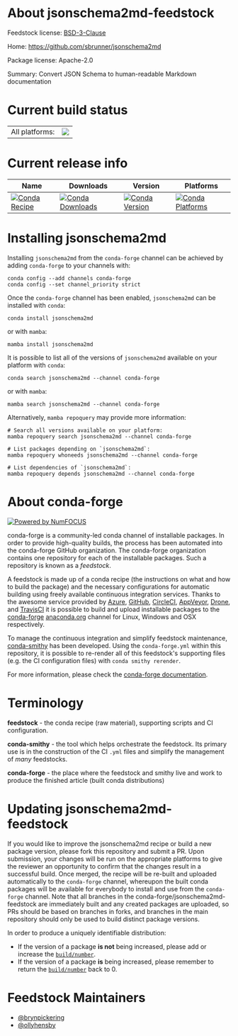 About jsonschema2md-feedstock
=============================

Feedstock license: [BSD-3-Clause](https://github.com/conda-forge/jsonschema2md-feedstock/blob/main/LICENSE.txt)

Home: https://github.com/sbrunner/jsonschema2md

Package license: Apache-2.0

Summary: Convert JSON Schema to human-readable Markdown documentation

Current build status
====================


<table><tr><td>All platforms:</td>
    <td>
      <a href="https://dev.azure.com/conda-forge/feedstock-builds/_build/latest?definitionId=15758&branchName=main">
        <img src="https://dev.azure.com/conda-forge/feedstock-builds/_apis/build/status/jsonschema2md-feedstock?branchName=main">
      </a>
    </td>
  </tr>
</table>

Current release info
====================

| Name | Downloads | Version | Platforms |
| --- | --- | --- | --- |
| [![Conda Recipe](https://img.shields.io/badge/recipe-jsonschema2md-green.svg)](https://anaconda.org/conda-forge/jsonschema2md) | [![Conda Downloads](https://img.shields.io/conda/dn/conda-forge/jsonschema2md.svg)](https://anaconda.org/conda-forge/jsonschema2md) | [![Conda Version](https://img.shields.io/conda/vn/conda-forge/jsonschema2md.svg)](https://anaconda.org/conda-forge/jsonschema2md) | [![Conda Platforms](https://img.shields.io/conda/pn/conda-forge/jsonschema2md.svg)](https://anaconda.org/conda-forge/jsonschema2md) |

Installing jsonschema2md
========================

Installing `jsonschema2md` from the `conda-forge` channel can be achieved by adding `conda-forge` to your channels with:

```
conda config --add channels conda-forge
conda config --set channel_priority strict
```

Once the `conda-forge` channel has been enabled, `jsonschema2md` can be installed with `conda`:

```
conda install jsonschema2md
```

or with `mamba`:

```
mamba install jsonschema2md
```

It is possible to list all of the versions of `jsonschema2md` available on your platform with `conda`:

```
conda search jsonschema2md --channel conda-forge
```

or with `mamba`:

```
mamba search jsonschema2md --channel conda-forge
```

Alternatively, `mamba repoquery` may provide more information:

```
# Search all versions available on your platform:
mamba repoquery search jsonschema2md --channel conda-forge

# List packages depending on `jsonschema2md`:
mamba repoquery whoneeds jsonschema2md --channel conda-forge

# List dependencies of `jsonschema2md`:
mamba repoquery depends jsonschema2md --channel conda-forge
```


About conda-forge
=================

[![Powered by
NumFOCUS](https://img.shields.io/badge/powered%20by-NumFOCUS-orange.svg?style=flat&colorA=E1523D&colorB=007D8A)](https://numfocus.org)

conda-forge is a community-led conda channel of installable packages.
In order to provide high-quality builds, the process has been automated into the
conda-forge GitHub organization. The conda-forge organization contains one repository
for each of the installable packages. Such a repository is known as a *feedstock*.

A feedstock is made up of a conda recipe (the instructions on what and how to build
the package) and the necessary configurations for automatic building using freely
available continuous integration services. Thanks to the awesome service provided by
[Azure](https://azure.microsoft.com/en-us/services/devops/), [GitHub](https://github.com/),
[CircleCI](https://circleci.com/), [AppVeyor](https://www.appveyor.com/),
[Drone](https://cloud.drone.io/welcome), and [TravisCI](https://travis-ci.com/)
it is possible to build and upload installable packages to the
[conda-forge](https://anaconda.org/conda-forge) [anaconda.org](https://anaconda.org/)
channel for Linux, Windows and OSX respectively.

To manage the continuous integration and simplify feedstock maintenance,
[conda-smithy](https://github.com/conda-forge/conda-smithy) has been developed.
Using the ``conda-forge.yml`` within this repository, it is possible to re-render all of
this feedstock's supporting files (e.g. the CI configuration files) with ``conda smithy rerender``.

For more information, please check the [conda-forge documentation](https://conda-forge.org/docs/).

Terminology
===========

**feedstock** - the conda recipe (raw material), supporting scripts and CI configuration.

**conda-smithy** - the tool which helps orchestrate the feedstock.
                   Its primary use is in the construction of the CI ``.yml`` files
                   and simplify the management of *many* feedstocks.

**conda-forge** - the place where the feedstock and smithy live and work to
                  produce the finished article (built conda distributions)


Updating jsonschema2md-feedstock
================================

If you would like to improve the jsonschema2md recipe or build a new
package version, please fork this repository and submit a PR. Upon submission,
your changes will be run on the appropriate platforms to give the reviewer an
opportunity to confirm that the changes result in a successful build. Once
merged, the recipe will be re-built and uploaded automatically to the
`conda-forge` channel, whereupon the built conda packages will be available for
everybody to install and use from the `conda-forge` channel.
Note that all branches in the conda-forge/jsonschema2md-feedstock are
immediately built and any created packages are uploaded, so PRs should be based
on branches in forks, and branches in the main repository should only be used to
build distinct package versions.

In order to produce a uniquely identifiable distribution:
 * If the version of a package **is not** being increased, please add or increase
   the [``build/number``](https://docs.conda.io/projects/conda-build/en/latest/resources/define-metadata.html#build-number-and-string).
 * If the version of a package **is** being increased, please remember to return
   the [``build/number``](https://docs.conda.io/projects/conda-build/en/latest/resources/define-metadata.html#build-number-and-string)
   back to 0.

Feedstock Maintainers
=====================

* [@brynpickering](https://github.com/brynpickering/)
* [@ollyhensby](https://github.com/ollyhensby/)

